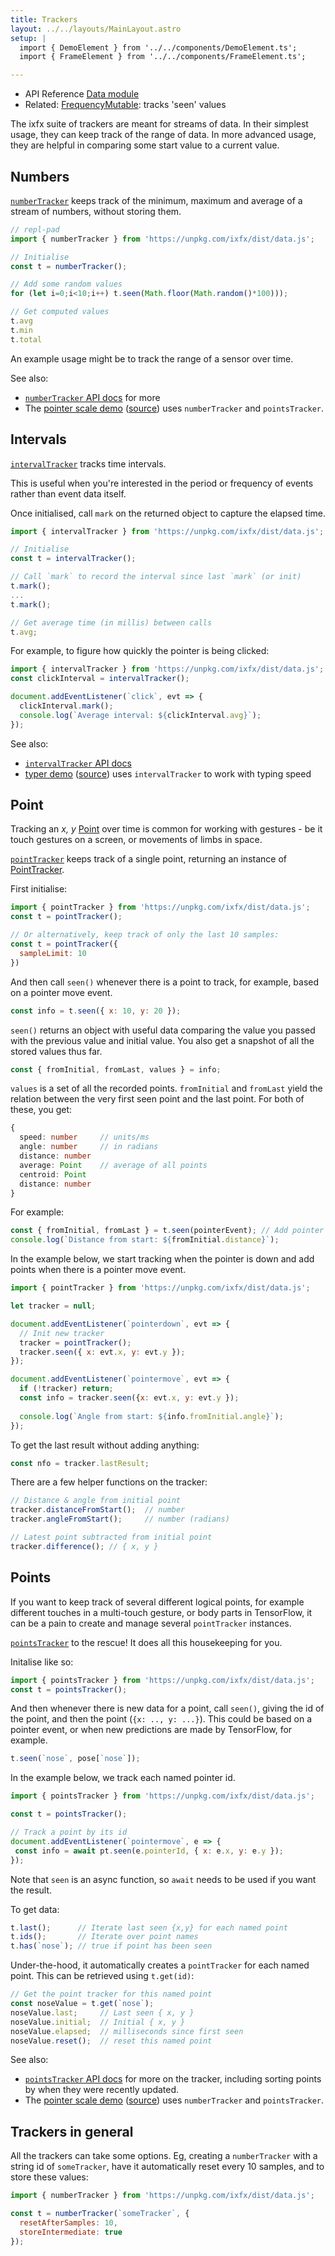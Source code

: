 ```yaml
---
title: Trackers
layout: ../../layouts/MainLayout.astro
setup: |
  import { DemoElement } from '../../components/DemoElement.ts';
  import { FrameElement } from '../../components/FrameElement.ts';

---
```


<script type="module" hoist>
  import '/src/components/ReplPad';
</script>

<div class="tip">
<ul>
<li>API Reference <a href="https://clinth.github.io/ixfx/modules/Data.html">Data module</a></li>
<li>Related: <a href="../frequency/">FrequencyMutable</a>: tracks 'seen' values</li>
</div>

The ixfx suite of trackers are meant for streams of data. In their simplest usage, they can keep track of the range of data. In more advanced usage, they are helpful in comparing some start value to a current value.

## Numbers

[`numberTracker`](https://clinth.github.io/ixfx/functions/Data.numberTracker-1.html) keeps track of the minimum, maximum and average of a stream of numbers, without storing them.

```js
// repl-pad
import { numberTracker } from 'https://unpkg.com/ixfx/dist/data.js';

// Initialise
const t = numberTracker();

// Add some random values
for (let i=0;i<10;i++) t.seen(Math.floor(Math.random()*100)));

// Get computed values
t.avg
t.min
t.total
```

An example usage might be to track the range of a sensor over time.

See also:
* [`numberTracker` API docs](https://clinth.github.io/ixfx/functions/Data.numberTracker-1.html) for more
* The [pointer scale demo](https://clinth.github.io/ixfx-demos/pointer/scale/) ([source](https://github.com/ClintH/ixfx-demos/tree/main/pointer/scale)) uses `numberTracker` and `pointsTracker`.

## Intervals

[`intervalTracker`](https://clinth.github.io/ixfx/functions/Data.intervalTracker-1.html) tracks time intervals.

This is useful when you're interested in the period or frequency of events rather than event data itself.

Once initialised, call `mark` on the returned object to capture the elapsed time.

```js
import { intervalTracker } from 'https://unpkg.com/ixfx/dist/data.js';

// Initialise
const t = intervalTracker();

// Call `mark` to record the interval since last `mark` (or init)
t.mark();
...
t.mark();

// Get average time (in millis) between calls
t.avg;
```

For example, to figure how quickly the pointer is being clicked:

```js
import { intervalTracker } from 'https://unpkg.com/ixfx/dist/data.js';
const clickInterval = intervalTracker();

document.addEventListener(`click`, evt => {
  clickInterval.mark();
  console.log(`Average interval: ${clickInterval.avg}`);
});
```

See also:
* [`intervalTracker` API docs](https://clinth.github.io/ixfx/functions/Data.intervalTracker-1.html)
* [typer demo](https://clinth.github.io/ixfx-demos/io/keyboard/typer/) ([source](https://github.com/ClintH/ixfx-demos/tree/main/io/keyboard/typer)) uses `intervalTracker` to work with typing speed

## Point

Tracking an _x, y_ [Point](../../types/geometry/point/) over time is common for working with gestures - be it touch gestures on a screen, or movements of limbs in space.

<demo-element title="Point tracking playground" src="https://clinth.github.io/ixfx-play/data/point-tracker/index.html" />

[`pointTracker`](https://clinth.github.io/ixfx/functions/Data.pointTracker-1.html) keeps track of a single point, returning an instance of [PointTracker](https://clinth.github.io/ixfx/classes/Data.PointTracker.html).

First initialise:

```js
import { pointTracker } from 'https://unpkg.com/ixfx/dist/data.js';
const t = pointTracker();

// Or alternatively, keep track of only the last 10 samples:
const t = pointTracker({
  sampleLimit: 10
})
```

And then call `seen()` whenever there is a point to track, for example, based on a pointer move event.

```js
const info = t.seen({ x: 10, y: 20 });
```

`seen()` returns an object with useful data comparing the value you passed with the previous value and initial value. You also get a snapshot of all the stored values thus far.

```js
const { fromInitial, fromLast, values } = info;
```

`values` is a set of all the recorded points. `fromInitial` and `fromLast` yield the relation between the very first seen point and the last point. For both of these, you get:

```typescript
{
  speed: number     // units/ms
  angle: number     // in radians
  distance: number
  average: Point    // average of all points
  centroid: Point
  distance: number
}
```

For example:

```js
const { fromInitial, fromLast } = t.seen(pointerEvent); // Add pointer event
console.log(`Distance from start: ${fromInitial.distance}`);
```

In the example below, we start tracking when the pointer is down and add points when there is a pointer move event.

```js
import { pointTracker } from 'https://unpkg.com/ixfx/dist/data.js';

let tracker = null;

document.addEventListener(`pointerdown`, evt => {
  // Init new tracker
  tracker = pointTracker();
  tracker.seen({ x: evt.x, y: evt.y });
});

document.addEventListener(`pointermove`, evt => {
  if (!tracker) return;
  const info = tracker.seen({x: evt.x, y: evt.y });
  
  console.log(`Angle from start: ${info.fromInitial.angle}`);
});
```

To get the last result without adding anything:

```js
const nfo = tracker.lastResult;
```

There are a few helper functions on the tracker:

```js
// Distance & angle from initial point
tracker.distanceFromStart();  // number
tracker.angleFromStart();     // number (radians)

// Latest point subtracted from initial point
tracker.difference(); // { x, y }
```

## Points

If you want to keep track of several different logical points, for example different touches in a multi-touch gesture, or body parts in TensorFlow, it can be a pain to create and manage several `pointTracker` instances.

[`pointsTracker`](https://clinth.github.io/ixfx/functions/Data.pointsTracker.html) to the rescue! It does all this housekeeping for you.

Initalise like so:

```js
import { pointsTracker } from 'https://unpkg.com/ixfx/dist/data.js';
const t = pointsTracker();
```

And then whenever there is new data for a point, call `seen()`, giving the id of the point, and then the point (`{x: .., y: ...}`). This could be based on a pointer event, or when new predictions are made by TensorFlow, for example.

```js
t.seen(`nose`, pose[`nose`]);
```

In the example below, we track each named pointer id.

```js
import { pointsTracker } from 'https://unpkg.com/ixfx/dist/data.js';

const t = pointsTracker();

// Track a point by its id
document.addEventListener(`pointermove`, e => {
 const info = await pt.seen(e.pointerId, { x: e.x, y: e.y });
});
```

Note that `seen` is an async function, so `await` needs to be used if you want the result.

To get data:

```js
t.last();      // Iterate last seen {x,y} for each named point
t.ids();       // Iterate over point names
t.has(`nose`); // true if point has been seen
```

Under-the-hood, it automatically creates a `pointTracker` for each named point. This can be retrieved using `t.get(id)`:

```js
// Get the point tracker for this named point
const noseValue = t.get(`nose`);
noseValue.last;     // Last seen { x, y }
noseValue.initial;  // Initial { x, y }
noseValue.elapsed;  // milliseconds since first seen
noseValue.reset();  // reset this named point    
```

See also:
* [`pointsTracker` API docs](https://clinth.github.io/ixfx/functions/Data.pointsTracker.html) for more on the tracker, including sorting points by when they were recently updated.
* The [pointer scale demo](https://clinth.github.io/ixfx-demos/pointer/scale/) ([source](https://github.com/ClintH/ixfx-demos/tree/main/pointer/scale)) uses `numberTracker` and `pointsTracker`.

## Trackers in general

All the trackers can take some options. Eg, creating a `numberTracker` with a string id of `someTracker`, have it automatically reset every 10 samples, and to store these values:

```js
import { numberTracker } from 'https://unpkg.com/ixfx/dist/data.js';

const t = numberTracker(`someTracker`, {
  resetAfterSamples: 10,
  storeIntermediate: true
});
```